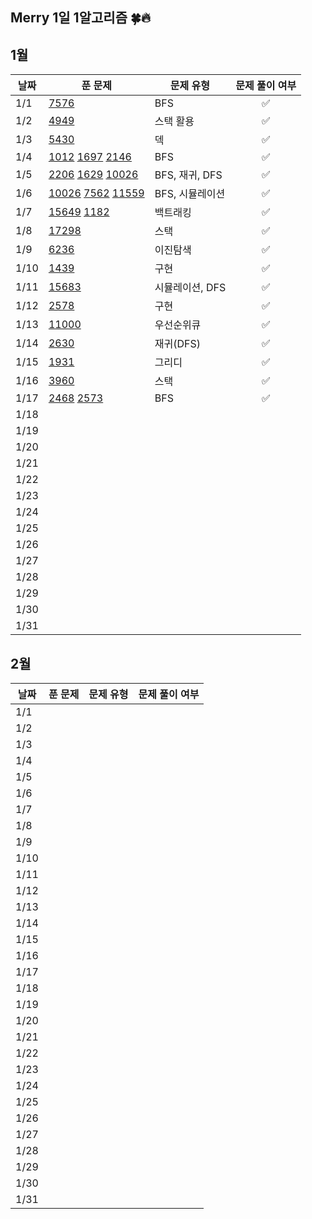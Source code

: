 ## Merry 1일 1알고리즘 🍀🔥

## 1월

| 날짜 | 푼 문제 | 문제 유형 | 문제 풀이 여부 |
| ---- | ------- | ------ | :------: |
| 1/1  | [7576](https://www.acmicpc.net/problem/7576) | BFS | ✅ |
| 1/2  | [4949](https://www.acmicpc.net/problem/4949) | 스택 활용 | ✅ |
| 1/3  | [5430](https://www.acmicpc.net/problem/5430) | 덱 | ✅ |
| 1/4  | [1012](https://www.acmicpc.net/problem/1012) [1697](https://www.acmicpc.net/problem/1697) [2146](https://www.acmicpc.net/problem/2146) | BFS | ✅ |
| 1/5  | [2206](https://www.acmicpc.net/problem/2206) [1629](https://www.acmicpc.net/problem/1629) [10026](https://www.acmicpc.net/problem/10026) | BFS, 재귀, DFS | ✅ |
| 1/6  | [10026](https://www.acmicpc.net/problem/10026) [7562](https://www.acmicpc.net/problem/7562) [11559](https://www.acmicpc.net/problem/11559) | BFS, 시뮬레이션 | ✅ |
| 1/7  | [15649](https://www.acmicpc.net/problem/15649) [1182](https://www.acmicpc.net/problem/1182) | 백트래킹 | ✅ |
| 1/8  | [17298](https://www.acmicpc.net/problem/17298) | 스택 | ✅ |
| 1/9  | [6236](https://www.acmicpc.net/problem/6236) | 이진탐색 | ✅ |
| 1/10 | [1439](https://www.acmicpc.net/problem/1439) | 구현 | ✅ |
| 1/11 | [15683](https://www.acmicpc.net/problem/15683) | 시뮬레이션, DFS | ✅ |
| 1/12 | [2578](https://www.acmicpc.net/problem/2578) | 구현 | ✅ |
| 1/13 | [11000](https://www.acmicpc.net/problem/11000) | 우선순위큐 | ✅ |
| 1/14 | [2630](https://www.acmicpc.net/problem/2630) | 재귀(DFS) | ✅ |
| 1/15 | [1931](https://www.acmicpc.net/problem/1931) | 그리디 | ✅ |
| 1/16 | [3960](https://www.acmicpc.net/problem/3960) | 스택 | ✅ |
| 1/17 | [2468](https://www.acmicpc.net/problem/2468) [2573](https://www.acmicpc.net/problem/2573) | BFS | ✅ |
| 1/18 |  |  |  |
| 1/19 |  |  |  |
| 1/20 |  |  |  |
| 1/21 |  |  |  |
| 1/22 |  |  |  |
| 1/23 |  |  |  |
| 1/24 |  |  |  |
| 1/25 |  |  |  |
| 1/26 |  |  |  |
| 1/27 |  |  |  |
| 1/28 |  |  |  |
| 1/29 |  |  |  |
| 1/30 |  |  |  |
| 1/31 |  |  |  |

## 2월

| 날짜 | 푼 문제 | 문제 유형 | 문제 풀이 여부 |
| ---- | ------- | ------ | :------: |
| 1/1  |  |  |  |
| 1/2  |  |  |  |
| 1/3  |  |  |  |
| 1/4  |  |  |  |
| 1/5  |  |  |  |
| 1/6  |  |  |  |
| 1/7  |  |  |  |
| 1/8  |  |  |  |
| 1/9  |  |  |  |
| 1/10 |  |  |  |
| 1/11 |  |  |  |
| 1/12 |  |  |  |
| 1/13 |  |  |  |
| 1/14 |  |  |  |
| 1/15 |  |  |  |
| 1/16 |  |  |  |
| 1/17 |  |  |  |
| 1/18 |  |  |  |
| 1/19 |  |  |  |
| 1/20 |  |  |  |
| 1/21 |  |  |  |
| 1/22 |  |  |  |
| 1/23 |  |  |  |
| 1/24 |  |  |  |
| 1/25 |  |  |  |
| 1/26 |  |  |  |
| 1/27 |  |  |  |
| 1/28 |  |  |  |
| 1/29 |  |  |  |
| 1/30 |  |  |  |
| 1/31 |  |  |  |
